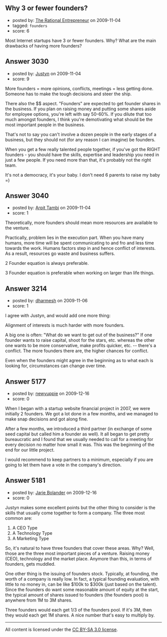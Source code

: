 ## Why 3 or fewer founders?

- posted by: [The Rational Entrepreneur](https://stackexchange.com/users/-1/1264-the-rational-entrepreneur) on 2009-11-04
- tagged: `founders`
- score: 6

Most Internet startups have 3 or fewer founders. Why? What are the main drawbacks of having more founders?



## Answer 3030

- posted by: [Justyn](https://stackexchange.com/users/-1/605-justyn) on 2009-11-04
- score: 9

More founders = more opinions, conflicts, meetings = less getting done. Someone has to make the tough decisions and steer the ship.

There also the $$ aspect. "Founders" are expected to get founder shares in the business. If you plan on raising money and putting some shares aside for employee options, you're left with say 50-60%. If you dilute that too much amongst founders, I think you're demotivating what should be the most important people in the business.

That's not to say you can't involve a dozen people in the early stages of a business, but they should not (for any reason I can imagine) be founders. 

When you get a few really talented people together, if you've got the RIGHT founders - you should have the skills, expertise and leadership you need in just a few people. If you need more than that, it's probably not the right team.

It's not a democracy, it's your baby. I don't need 6 parents to raise my baby =)


## Answer 3040

- posted by: [Arpit Tambi](https://stackexchange.com/users/-1/309-arpit-tambi) on 2009-11-04
- score: 1

Theoretically, more founders should mean more resources are available to the venture.

Practically, problem lies in the execution part. When you have many humans, more time will be spent communicating to and fro and less time towards the work. Humans factors step in and hence conflict of interests. As a result, resources go waste and business suffers.

2 Founder equation is always preferable.

3 Founder equation is preferable when working on larger than life things.


## Answer 3214

- posted by: [dharmesh](https://stackexchange.com/users/-1/4-dharmesh) on 2009-11-06
- score: 1

I agree with Justyn, and would add one more thing:

Alignment of interests is much harder with more founders.

A big one is often:  "What do we want to get out of the business?"  If one founder wants to raise capital, shoot for the stars, etc. whereas the other one wants to be more conservative, make profits quicker, etc. -- there's a conflict.  The more founders there are, the higher chances for conflict.  

Even when the founders might agree in the beginning as to what each is looking for, circumstances can change over time.


## Answer 5177

- posted by: [newyuppie](https://stackexchange.com/users/-1/1961-newyuppie) on 2009-12-16
- score: 0

When I began with a startup website financial project in 2007, we were initially 2 founders. We got a lot done in a few months, and we managed to make snap decisions and got along fine. 

After a few months, we introduced a third partner (in exchange of some seed capital but called him a founder as well). It all began to get pretty bureaucratic and I found that we usually needed to call for a meeting for every decision no matter how small it was. This was the beginning of the end for our little project.

I would recommend to keep partners to a minimum, especially if you are going to let them have a vote in the company's direction.


## Answer 5181

- posted by: [Jarie Bolander](https://stackexchange.com/users/-1/585-jarie-bolander) on 2009-12-16
- score: 0

Justyn makes some excellent points but the other thing to consider is the skills that usually come together to form a company. The three most common are:

 1. A CEO Type
 2. A Technology Type
 3. A Marketing Type

So, it's natural to have three founders that cover these areas. Why? Well, those are the three most important pieces of a venture. Raising money (CEO), technology and the market place. Anymore than this, in terms of founders, gets muddled.

One other thing is the issuing of founders stock. Typically, at founding, the worth of a company is really low. In fact, a typical founding evaluation, with little to no money in, can be like $100k to $300k (just based on the talent). Since the founders do want some reasonable amount of equity at the start, the typical amount of shares issued to founders (the founders pool) is anywhere from 1M to 3M shares. 

Three founders would each get 1/3 of the founders pool. If it's 3M, then they would each get 1M shares. A nice number that's easy to multiply by.



---

All content is licensed under the [CC BY-SA 3.0 license](https://creativecommons.org/licenses/by-sa/3.0/).
